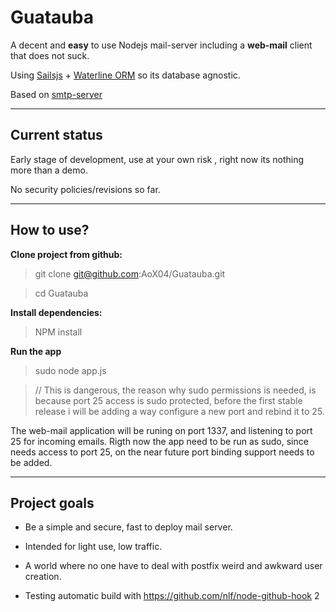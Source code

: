 **Guatauba**
===================

A decent and **easy** to use Nodejs mail-server including a **web-mail** client that does not suck.

Using [Sailsjs](http://sailsjs.org) + [Waterline ORM](https://github.com/balderdashy/waterline) so its database agnostic.

Based on [smtp-server](https://github.com/andris9/smtp-server) 

----------


Current status
-------------

Early stage of development, use at your own risk , right now its nothing more than a demo.

No security policies/revisions so far.

------

How to use?
----------
 **Clone project from github:**

>  git  clone  git@github.com:AoX04/Guatauba.git

>  cd Guatauba

**Install dependencies:**
>  NPM install

**Run the app**
> sudo node app.js

> // This is dangerous, the reason why sudo permissions is  needed, is because port 25 access is sudo protected, before the first stable release i will be adding a way configure a new port and rebind it to 25.

The web-mail application will be runing on port 1337, and listening to port 25 for incoming emails.
Rigth now the app need to be run as sudo, since needs access to port 25, on the near future port binding support needs to be added.


---------

Project goals
-----

- Be a simple and secure, fast to deploy mail server.

- Intended for light use, low traffic.

- A world where no one have to deal with postfix weird and awkward user creation.

- Testing automatic build with https://github.com/nlf/node-github-hook 2
